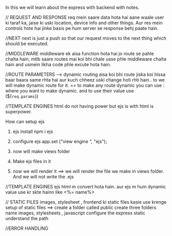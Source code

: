 In this we will learn about the express with backend with notes.

// REQUEST AND RESPONSE
req mein saare data hota hai aane waale user ki taraf ka, jaise ki uski location, device info and other things.
Aur res mein controls hote hai jinke basis pe hum server se response behj paate hain.

//NEXT
next is just a push so that our request moves to the next thing which should be executed.

//MIDDLEWARE
middleware ek aisa function hota hai jo route se pahle chalta hain, mtlb saare routes mai koi bhi chale usse phle middleware chalta hain and usmein likha code phle excute hota hain.

//ROUTE PARAMETERS
--> dynamic routing
aisa koi bhi route jiska koi hissa baar baara same rhta hai aur kuch chheez uski change hoti rhti hain.. to we will make dynamic route for it.
== to make any route dynamic you can use : where you want to make dynamic. and to use their value use
(${`req.params`})

//TEMPLATE ENGINES
html do not having power
but ejs is with html is superpower.

How can setup ejs

1. ejs install
   npm i ejs

2) configure ejs
   app.set ("view engine ", "ejs");

3) now will make views folder

4) Make ejs files in it

5) now we will render it ==> we will render the file we make in views folder. And we will not write the .ejs

//TEMPLATE ENGINES
ejs html m convert hota hain.
aur ejs m hum dynamic value use kr skte hainn
like <%= name%>


// STATIC FILES
images, stylesheet , frontend ki static files kasie use krenge
setup of static files
==> create a folder called public
create three folders name images,  stylesheets , javascript
configure the express static
understand the path

//ERROR HANDLING
